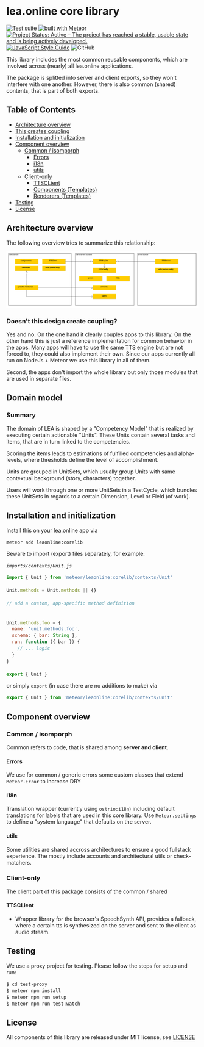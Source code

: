# lea.online core library

[![Test suite](https://github.com/leaonline/corelib/actions/workflows/node.js.yml/badge.svg)](https://github.com/leaonline/corelib/actions/workflows/node.js.yml)
[![built with Meteor](https://img.shields.io/badge/Meteor-1.11.1-green?logo=meteor&logoColor=white)](https://meteor.com)
[![Project Status: Active – The project has reached a stable, usable state and is being actively developed.](https://www.repostatus.org/badges/latest/active.svg)](https://www.repostatus.org/#active)
[![JavaScript Style Guide](https://img.shields.io/badge/code_style-standard-brightgreen.svg)](https://standardjs.com)
![GitHub](https://img.shields.io/github/license/leaonline/corelib)

This library includes the most common reusable components, which are involved
across (nearly) all lea.online applications.

The package is splitted into server and client exports, so they won't interfere
with one another. However, there is also common (shared) contents,
that is part of both exports.

## Table of Contents

<!-- START doctoc generated TOC please keep comment here to allow auto update -->
<!-- DON'T EDIT THIS SECTION, INSTEAD RE-RUN doctoc TO UPDATE -->

- [Architecture overview](#architecture-overview)
- [This creates coupling](#this-creates-coupling)
- [Installation and initialization](#installation-and-initialization)
- [Component overview](#component-overview)
  - [Common / isomporph](#common--isomporph)
    - [Errors](#errors)
    - [i18n](#i18n)
    - [utils](#utils)
  - [Client-only](#client-only)
    - [TTSCLient](#ttsclient)
    - [Components (Templates)](#components-templates)
    - [Renderers (Templates)](#renderers-templates)
- [Testing](#testing)
- [License](#license)

<!-- END doctoc generated TOC please keep comment here to allow auto update -->

## Architecture overview

The following overview tries to summarize this relationship:

![package overview](./docs/overview.svg)

### Doesn't this design create coupling?

Yes and no. On the one hand it clearly couples apps to this library. On the
other hand this is just a reference implementation for common behavior in the
apps. Many apps will have to use the same TTS engine but are not forced to, they
could also implement their own. Since our apps currently all run on NodeJs +
Meteor we use this library in all of them.

Second, the apps don't import the whole library but only those modules that
are used in separate files.

## Domain model

### Summary
 
The domain of LEA is shaped by a "Competency Model" that is realized
by executing certain actionable "Units". These Units contain several tasks and
items, that are in turn linked to the competencies.

Scoring the items leads to estimations of fulfilled competencies and 
alpha-levels, where thresholds define the level of accomplishment.

Units are grouped in UnitSets, which usually group Units with same contextual
background (story, characters) together.

Users will work through one or more UnitSets in a TestCycle, which
bundles these UnitSets in regards to a certain Dimension, Level or 
Field (of work).

## Installation and initialization

Install this on your lea.online app via

```bash
meteor add leaonline:corelib
```

Beware to import (export) files separately, for example:

*`imports/contexts/Unit.js`*

```javascript
import { Unit } from 'meteor/leaonline:corelib/contexts/Unit'

Unit.methods = Unit.methods || {}

// add a custom, app-specific method definition


Unit.methods.foo = {
  name: 'unit.methods.foo',
  schema: { bar: String },
  run: function ({ bar }) {
    // ... logic
  }
}

export { Unit }
```

or simply `export` (in case there are no additions to make) via

```javascript
export { Unit } from 'meteor/leaonline:corelib/contexts/Unit'
```

## Component overview

### Common / isomporph

Common refers to code, that is shared among **server and client**.

#### Errors

We use for common / generic errors some custom classes that extend `Meteor.Error` to increase DRY

#### i18n

Translation wrapper (currently using `ostrio:i18n`) including default translations for labels that
are used in this core library. Use `Meteor.settings` to define a "system language" that defaults on the server.

#### utils

Some utilities are shared accross architectures to ensure a good fullstack experience.
The mostly include accounts and architectural utils or check-matchers.

### Client-only

The client part of this package consists of the common / shared

#### TTSCLient

- Wrapper library for the browser's SpeechSynth API, provides a fallback, where a certain tts
  is synthesized on the server and sent to the client as audio stream.

## Testing

We use a proxy project for testing. Please follow the steps for setup and run:

```bash
$ cd test-proxy
$ meteor npm install
$ meteor npm run setup
$ meteor npm run test:watch
```

## License

All components of this library are released under MIT license, see [LICENSE](./LICENSE)
